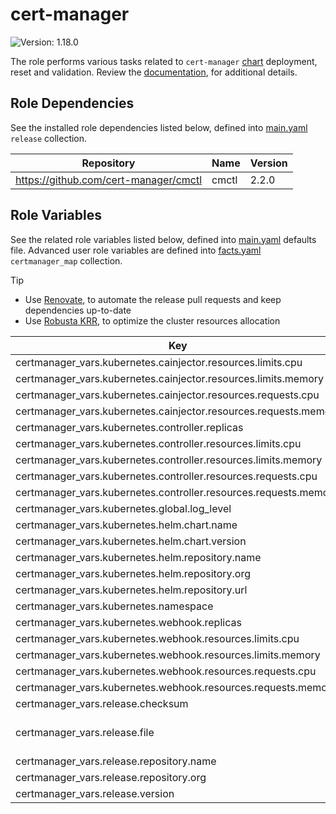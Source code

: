 # cert-manager

![Version: 1.18.0](https://img.shields.io/badge/Version-1.18.0-informational?style=flat-square)

The role performs various tasks related to `cert-manager` [chart](https://github.com/cert-manager/cert-manager/tree/v1.18.0/deploy/charts/cert-manager) deployment, reset and validation. Review the [documentation](https://axivo.com/k3s-cluster/wiki/guide/configuration/roles/certmanager), for additional details.

## Role Dependencies

See the installed role dependencies listed below, defined into [main.yaml](./defaults/main.yaml) `release` collection.

| Repository | Name | Version |
|------------|------|---------|
| https://github.com/cert-manager/cmctl | cmctl | 2.2.0 |

## Role Variables

See the related role variables listed below, defined into [main.yaml](./defaults/main.yaml) defaults file. Advanced user role variables are defined into [facts.yaml](./tasks/facts.yaml) `certmanager_map` collection.

> [!TIP]
> - Use [Renovate](https://axivo.com/k3s-cluster/tutorials/handbook/tools/#renovate), to automate the release pull requests and keep dependencies up-to-date
> - Use [Robusta KRR](https://axivo.com/k3s-cluster/tutorials/handbook/tools/#robusta-krr), to optimize the cluster resources allocation

| Key | Type | Default | Description |
|-----|------|---------|-------------|
| certmanager_vars.kubernetes.cainjector.resources.limits.cpu | string | `nil` |  |
| certmanager_vars.kubernetes.cainjector.resources.limits.memory | string | `"128Mi"` |  |
| certmanager_vars.kubernetes.cainjector.resources.requests.cpu | string | `"10m"` |  |
| certmanager_vars.kubernetes.cainjector.resources.requests.memory | string | `"128Mi"` |  |
| certmanager_vars.kubernetes.controller.replicas | int | `2` |  |
| certmanager_vars.kubernetes.controller.resources.limits.cpu | string | `nil` |  |
| certmanager_vars.kubernetes.controller.resources.limits.memory | string | `"128Mi"` |  |
| certmanager_vars.kubernetes.controller.resources.requests.cpu | string | `"10m"` |  |
| certmanager_vars.kubernetes.controller.resources.requests.memory | string | `"128Mi"` |  |
| certmanager_vars.kubernetes.global.log_level | int | `2` |  |
| certmanager_vars.kubernetes.helm.chart.name | string | `"cert-manager"` |  |
| certmanager_vars.kubernetes.helm.chart.version | string | `"v1.18.0"` |  |
| certmanager_vars.kubernetes.helm.repository.name | string | `"cert-manager"` |  |
| certmanager_vars.kubernetes.helm.repository.org | string | `"jetstack"` |  |
| certmanager_vars.kubernetes.helm.repository.url | string | `"https://charts.jetstack.io"` |  |
| certmanager_vars.kubernetes.namespace | string | `"kube-system"` |  |
| certmanager_vars.kubernetes.webhook.replicas | int | `1` |  |
| certmanager_vars.kubernetes.webhook.resources.limits.cpu | string | `nil` |  |
| certmanager_vars.kubernetes.webhook.resources.limits.memory | string | `"128Mi"` |  |
| certmanager_vars.kubernetes.webhook.resources.requests.cpu | string | `"10m"` |  |
| certmanager_vars.kubernetes.webhook.resources.requests.memory | string | `"128Mi"` |  |
| certmanager_vars.release.checksum | string | `"checksums.txt"` |  |
| certmanager_vars.release.file | string | `"cmctl_linux_arm64"` | See [documentation](https://axivo.com/k3s-cluster/tutorials/handbook/server/#hardware), for details |
| certmanager_vars.release.repository.name | string | `"cmctl"` |  |
| certmanager_vars.release.repository.org | string | `"cert-manager"` |  |
| certmanager_vars.release.version | string | `"v2.2.0"` |  |
